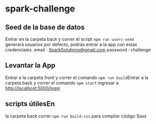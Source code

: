 # spark-challenge

## Seed de la base de datos

Entrar en la carpeta back y correr el script `npm run users-seed` generará usuarios por defecto, podrás entrar a la app con estas credenciales.
email : SparkSolutions@gmail.com
password : challenge

## Levantar la App

Entrar a la carpeta front y correr el comando `npm run build`Entrar a la carpeta back y correr el comando `npm start` ingresar a [http://localhost:5000/login](http://localhost:5000/login)

## scripts útilesEn

la carpeta back correr `npm run build-css` para compilar código Sass

